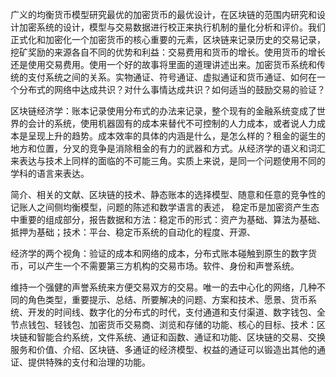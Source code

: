 广义的均衡货币模型研究最优的加密货币的最优设计，在区块链的范围内研究和设计加密系统的设计，模型与交易数据进行校正来执行机制的量化分析和评价。我们正式化和加密化一个加密货币的核心重要的元素，区块链来记录历史的交易记录，挖矿奖励的来源各自不同的优势和利益：交易费用和货币的增长。使用货币的增长还是使用交易费用。使用一个好的故事将里面的道理讲述出来。加密货币系统和传统的支付系统之间的关系。实物通证、符号通证、虚拟通证和货币通证、如何在一个分布式的网络中达成共识？对什么事情达成共识？如何适当的鼓励交易的验证？

区块链经济学：账本记录使用分布式的办法来记录，整个现有的金融系统变成了世界的会计的系统，使用机器固有的成本来替代不可控制的人力成本，或者说人力成本是呈现上升的趋势。成本效率的具体的内涵是什么，是怎么样的？租金的诞生的地方和位置，分叉的竞争是消除租金的有力的武器和方式。从经济学的语义和词汇来表达与技术上同样的面临的不可能三角。实质上来说，是同一个问题使用不同的学科的语言来表达。

简介、相关的文献、区块链的技术、静态账本的选择模型、随意和任意的竞争性的记账人之间侧均衡模型，问题的陈述和数学语言的表述，
稳定币是加密资产生态中重要的组成部分，报告数据和方法：稳定币的形式：资产为基础、算法为基础、抵押为基础；技术：平台、稳定币系统的自动化的程度、开源、

经济学的两个视角：验证的成本和网络的成本，分布式账本碰触到原生的数字货币，可以产生一个不需要第三方机构的交易市场。软件、身份和声誉系统。

维持一个强健的声誉系统来方便交易双方的交易。唯一的去中心化的网络，几种不同的角色类型，重要提示、总结、所要解决的问题、方案和技术、愿景、货币系统、开发的时间线、数字化的分布式的时代，支付通道和支付渠道、数字钱包、全节点钱包、轻钱包、加密货币交易商、浏览和存储的功能、核心的目标、技术：区块链和智能合约系统，文件系统、通证和函数、通证和功能、区块链的交易、交换服务和价值、介绍、区块链、多通证的经济模型、权益的通证可以锻造出其他的通证、提供特殊的支付和治理的功能。

